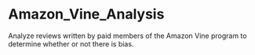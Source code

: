 # Amazon_Vine_Analysis
Analyze reviews written by paid members of the Amazon Vine program to determine whether or not there is bias.
